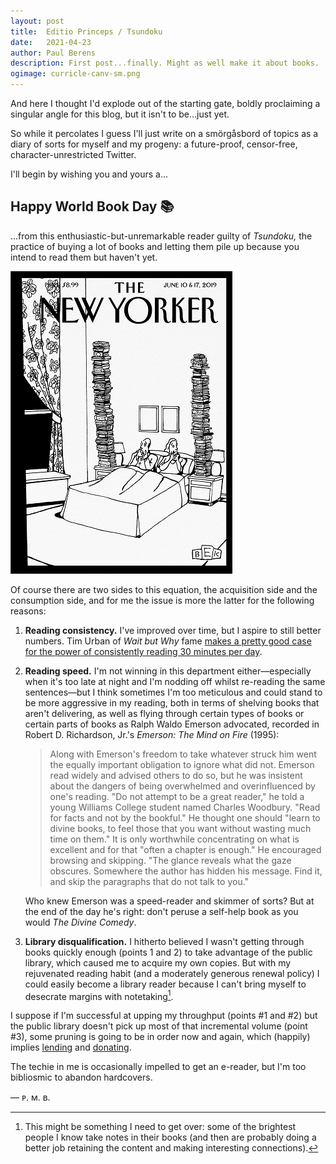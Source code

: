 ```yaml
---
layout: post
title:	Editio Princeps / Tsundoku
date:	2021-04-23
author:	Paul Berens
description: First post...finally. Might as well make it about books.
ogimage: curricle-canv-sm.png
---
```

And here I thought I'd explode out of the starting gate, boldly proclaiming a singular angle for this blog, but it isn't to be...just yet.

So while it percolates I guess I'll just write on a smörgåsbord of topics as a diary of sorts for myself and my progeny: a future-proof, censor-free, character-unrestricted Twitter.

I'll begin by wishing you and yours a...

## Happy World Book Day 📚

...from this enthusiastic-but-unremarkable reader guilty of *Tsundoku,* the practice of buying a lot of books and letting them pile up because you intend to read them but haven't yet.

![New Yorker Tsundoku](/assets/og/tsundoku.png "Bedtime Stories, by Bruce Eric Kaplan")

Of course there are two sides to this equation, the acquisition side and the consumption side, and for me the issue is more the latter for the following reasons:

1. **Reading consistency.** I've improved over time, but I aspire to still better numbers. Tim Urban of *Wait but Why* fame <a href="https://twitter.com/maxjoseph/status/1121086199983157250" target="_blank">makes a pretty good case for the power of consistently reading 30 minutes per day</a>.

2. **Reading speed.** I'm not winning in this department either—especially when it's too late at night and I'm nodding off whilst re-reading the same sentences—but I think sometimes I'm too meticulous and could stand to be more aggressive in my reading, both in terms of shelving books that aren't delivering, as well as flying through certain types of books or certain parts of books as Ralph Waldo Emerson advocated, recorded in Robert D. Richardson, Jr.'s *Emerson: The Mind on Fire* (1995):

	> Along with Emerson's freedom to take whatever struck him went the equally important obligation to ignore what did not. Emerson read widely and advised others to do so, but he was insistent about the dangers of being overwhelmed and overinfluenced by one's reading. "Do not attempt to be a great reader," he told a young Williams College student named Charles Woodbury. "Read for facts and not by the bookful." He thought one should "learn to divine books, to feel those that you want without wasting much time on them." It is only worthwhile concentrating on what is excellent and for that "often a chapter is enough." He encouraged browsing and skipping. "The glance reveals what the gaze obscures. Somewhere the author has hidden his message. Find it, and skip the paragraphs that do not talk to you."

	Who knew Emerson was a speed-reader and skimmer of sorts? But at the end of the day he's right: don't peruse a self-help book as you would *The Divine Comedy*.

3. **Library disqualification.** I hitherto believed I wasn't getting through books quickly enough (points 1 and 2) to take advantage of the public library, which caused me to acquire my own copies. But with my rejuvenated reading habit (and a moderately generous renewal policy) I could easily become a library reader because I can't bring myself to desecrate margins with notetaking[^1].

[^1]: This might be something I need to get over: some of the brightest people I know take notes in their books (and then are probably doing a better job retaining the content and making interesting connections).

I suppose if I'm successful at upping my throughput (points #1 and #2) but the public library doesn't pick up most of that incremental volume (point #3), some pruning is going to be in order now and again, which (happily) implies [lending](https://electricliterature.com/what-are-the-rules-for-lending-your-books-to-friends/) and [donating](https://littlefreelibrary.org).

The techie in me is occasionally impelled to get an e-reader, but I'm too bibliosmic to abandon hardcovers.

— ᴘ. ᴍ. ʙ.